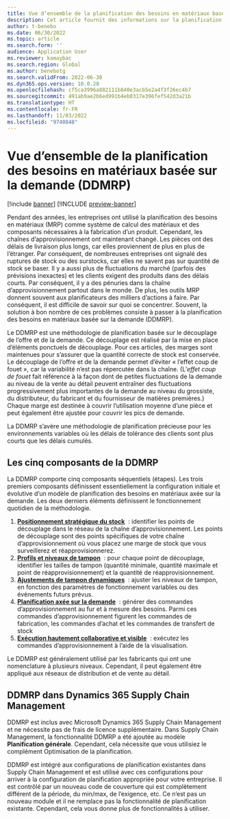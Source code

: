 ```yaml
---
title: Vue d’ensemble de la planification des besoins en matériaux basée sur la demande (DDMRP)
description: Cet article fournit des informations sur la planification des besoins en matériaux pilotée par la demande (DDMRP), une méthodologie de planification basée sur le découplage de l’offre et de la demande.
author: t-benebo
ms.date: 06/30/2022
ms.topic: article
ms.search.form: ''
audience: Application User
ms.reviewer: kamaybac
ms.search.region: Global
ms.author: benebotg
ms.search.validFrom: 2022-06-30
ms.dyn365.ops.version: 10.0.28
ms.openlocfilehash: cf5ca3996a882111b840e3acb5e2a4f3f26ec4b7
ms.sourcegitcommit: 491ab9ae2b6ed991b4eb0317e396fef542d3a21b
ms.translationtype: HT
ms.contentlocale: fr-FR
ms.lasthandoff: 11/03/2022
ms.locfileid: "9740848"
---
```

# <a name="demand-driven-material-requirements-planning-ddmrp-overview"></a>Vue d’ensemble de la planification des besoins en matériaux basée sur la demande (DDMRP)

[!include [banner](../../includes/banner.md)]
[!INCLUDE [preview-banner](../../includes/preview-banner.md)]
<!-- KFM: Preview until further notice -->

Pendant des années, les entreprises ont utilisé la planification des besoins en matériaux (MRP) comme système de calcul des matériaux et des composants nécessaires à la fabrication d’un produit. Cependant, les chaînes d’approvisionnement ont maintenant changé. Les pièces ont des délais de livraison plus longs, car elles proviennent de plus en plus de l’étranger. Par conséquent, de nombreuses entreprises ont signalé des ruptures de stock ou des surstocks, car elles ne savent pas sur quantité de stock se baser. Il y a aussi plus de fluctuations du marché (parfois des prévisions inexactes) et les clients exigent des produits dans des délais courts. Par conséquent, il y a des pénuries dans la chaîne d’approvisionnement partout dans le monde. De plus, les outils MRP donnent souvent aux planificateurs des milliers d’actions à faire. Par conséquent, il est difficile de savoir sur quoi se concentrer. Souvent, la solution à bon nombre de ces problèmes consiste à passer à la planification des besoins en matériaux basée sur la demande (DDMRP).

Le DDMRP est une méthodologie de planification basée sur le découplage de l’offre et de la demande. Ce découplage est réalisé par la mise en place d’éléments ponctuels de découplage. Pour ces articles, des marges sont maintenues pour s’assurer que la quantité correcte de stock est conservée. Le découplage de l’offre et de la demande permet d’éviter « l’effet coup de fouet », car la variabilité n’est pas répercutée dans la chaîne. (L’*effet coup de fouet* fait référence à la façon dont de petites fluctuations de la demande au niveau de la vente au détail peuvent entraîner des fluctuations progressivement plus importantes de la demande au niveau du grossiste, du distributeur, du fabricant et du fournisseur de matières premières.) Chaque marge est destinée à couvrir l’utilisation moyenne d’une pièce et peut également être ajustée pour couvrir les pics de demande.

La DDMRP s’avère une méthodologie de planification précieuse pour les environnements variables où les délais de tolérance des clients sont plus courts que les délais cumulés.

## <a name="the-five-components-of-ddmrp"></a>Les cinq composants de la DDMRP

La DDMRP comporte cinq composants séquentiels (étapes). Les trois premiers composants définissent essentiellement la configuration initiale et évolutive d’un modèle de planification des besoins en matériaux axée sur la demande. Les deux derniers éléments définissent le fonctionnement quotidien de la méthodologie.

1. **[Positionnement stratégique du stock](ddmrp-inventory-positioning.md)**  : identifier les points de découplage dans le réseau de la chaîne d’approvisionnement. Les points de découplage sont des points spécifiques de votre chaîne d’approvisionnement où vous placez une marge de stock que vous surveillerez et réapprovisionnerez.
2. **[Profils et niveaux de tampon](ddmrp-buffer-profile-and-levels.md)**  : pour chaque point de découplage, identifier les tailles de tampon (quantité minimale, quantité maximale et point de réapprovisionnement) et la quantité de réapprovisionnement.
3. **[Ajustements de tampon dynamiques](ddmrp-buffer-profile-and-levels.md#dynamic-adjustments)**  : ajuster les niveaux de tampon, en fonction des paramètres de fonctionnement variables ou des événements futurs prévus.
4. **[Planification axée sur la demande](ddmrp-planning.md)**  : générer des commandes d’approvisionnement au fur et à mesure des besoins. Parmi ces commandes d’approvisionnement figurent les commandes de fabrication, les commandes d’achat et les commandes de transfert de stock
5. **[Exécution hautement collaborative et visible](ddmrp-visual-and-collaborative-execution.md)**  : exécutez les commandes d’approvisionnement à l’aide de la visualisation.

Le DDMRP est généralement utilisé par les fabricants qui ont une nomenclature à plusieurs niveaux. Cependant, il peut également être appliqué aux réseaux de distribution et de vente au détail.

## <a name="ddmrp-in-dynamics-365-supply-chain-management"></a>DDMRP dans Dynamics 365 Supply Chain Management

DDMRP est inclus avec Microsoft Dynamics 365 Supply Chain Management et ne nécessite pas de frais de licence supplémentaire. Dans Supply Chain Management, la fonctionnalité DDMRP a été ajoutée au modèle **Planification générale**. Cependant, cela nécessite que vous utilisiez le complément Optimisation de la planification.

DDMRP est intégré aux configurations de planification existantes dans Supply Chain Management et est utilisé avec ces configurations pour arriver à la configuration de planification appropriée pour votre entreprise. Il est contrôlé par un nouveau code de couverture qui est complètement différent de la période, du min/max, de l’exigence, etc. Ce n’est pas un nouveau module et il ne remplace pas la fonctionnalité de planification existante. Cependant, cela vous donne plus de fonctionnalités à utiliser.
